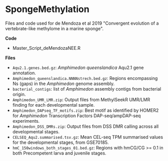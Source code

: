 # SpongeMethylation

Files and code used for de Mendoza et al 2019 "Convergent evolution of a vertebrate-like methylome in a marine sponge".

**Code**
* Master_Script_deMendozaNEE.R

**Files**
* `Aqu2.1.genes.bed.gz`: *Amphimedon queenslandica* Aqu2.1 gene annotation.
* `Amphimedon_queenslandica.NNNNstrech.bed.gz`: Regions encompassing Ns (gaps) in the *Amphimedon* genome assembly.
* `bacterial_contigs`: list of *Amphimedon* assembly contigs from bacterial origin.
* `Amphimedon_UMR_LMR.zip`: Output files from MethylSeekR UMR/LMR finding for each developmental sample.
* `Amphimedon_DAPseq_TF_motifs.zip`: Best motif as identified by HOMER2 for *Amphimedon* Transcription Factors DAP-seq/ampDAP-seq experiments.
* `Amphimedon_DSS_DMRs.zip`: Output files from DSS DMR calling across all developmental stages.
* `CELSEQ_Aqu2.summarised.tsv.gz`: Mean CEL-seq TPM summarised values for the developmental stages, from GSE70185.
* `hmC_150windows_both_stages_01.bed.gz`: Regions with hmCG/CG >= 0.1 in both Precompetent larva and juvenile stages.